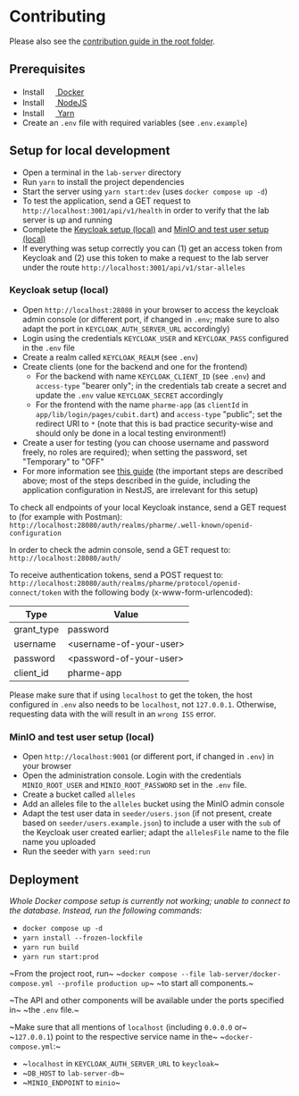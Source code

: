 # Contributing

Please also see the [contribution guide in the root folder](../CONTRIBUTING.md).

## Prerequisites

- Install [<img
  src="https://user-images.githubusercontent.com/58258541/143049489-668aea70-bb2c-420d-b3e8-e0edc42a4e92.png"
  width="16" height="16"> Docker](https://docs.docker.com/get-docker/)
- Install [<img
  src="https://user-images.githubusercontent.com/58258541/143050266-4a2030d1-c319-447d-812b-2ad8a4020d48.png"
  width="16" height="16"> NodeJS](https://nodejs.org)
- Install [<img
  src="https://user-images.githubusercontent.com/58258541/143050227-b374b1f7-e28e-4b90-b7f0-b9112521d3b1.png"
  width="16" height="16"> Yarn](https://yarnpkg.com/)
- Create an `.env` file with required variables (see `.env.example`)

## Setup for local development

- Open a terminal in the `lab-server` directory
- Run `yarn` to install the project dependencies
- Start the server using `yarn start:dev` (uses `docker compose up -d`)
- To test the application, send a GET request to
  `http://localhost:3001/api/v1/health` in order to verify that the lab server
  is up and running
- Complete the [Keycloak setup (local)](#keycloak-setup-local) and
  [MinIO and test user setup (local)](#minio-and-test-user-setup-local)
- If everything was setup correctly you can (1) get an access token from
  Keycloak and (2) use this token to make a request to the lab server under the
  route `http://localhost:3001/api/v1/star-alleles`

### Keycloak setup (local)

- Open `http://localhost:28080` in your browser to access the keycloak admin
  console (or different port, if changed in `.env`; make sure to also adapt the
  port in `KEYCLOAK_AUTH_SERVER_URL` accordingly)
- Login using the credentials `KEYCLOAK_USER` and `KEYCLOAK_PASS`
  configured in the `.env` file
- Create a realm called `KEYCLOAK_REALM` (see `.env`)
- Create clients (one for the backend and one for the frontend)
  - For the backend with name `KEYCLOAK_CLIENT_ID` (see `.env`) and
    `access-type` "bearer only"; in the credentials tab create a secret and
    update the `.env` value `KEYCLOAK_SECRET` accordingly
  - For the frontend with the name `pharme-app` (as `clientId` in
    `app/lib/login/pages/cubit.dart`) and `access-type` "public";
    set the redirect URI to `*` (note that this is bad practice security-wise
    and should only be done in a local testing environment!)
- Create a user for testing (you can choose username and password freely, no
  roles are required); when setting the password, set "Temporary" to "OFF"
- For more information see
  [this guide](https://medium.com/devops-dudes/secure-nestjs-rest-api-with-keycloak-745ef32a2370)
  (the important steps are described above; most of the steps described in
  the guide, including the application configuration in NestJS, are
      irrelevant for this setup)

To check all endpoints of your local Keycloak instance, send a GET request to
(for example with Postman):
`http://localhost:28080/auth/realms/pharme/.well-known/openid-configuration`

In order to check the admin console, send a GET request to:
`http://localhost:28080/auth/`

To receive authentication tokens, send a POST request to:
`http://localhost:28080/auth/realms/pharme/protocol/openid-connect/token` with
the following body (x-www-form-urlencoded):

| Type       | Value                     |
| ---------- | ------------------------- |
| grant_type | password                  |
| username   | \<username-of-your-user\> |
| password   | \<password-of-your-user\> |
| client_id  | pharme-app                |

Please make sure that if using `localhost` to get the token, the host configured
in `.env` also needs to be `localhost`, not `127.0.0.1`. Otherwise, requesting
data with the will result in an `wrong ISS` error.

### MinIO and test user setup (local)

- Open `http://localhost:9001` (or different port, if changed in `.env`) in
  your browser
- Open the administration console. Login with the credentials `MINIO_ROOT_USER`
  and `MINIO_ROOT_PASSWORD` set in the `.env` file.
- Create a bucket called `alleles`
- Add an alleles file to the `alleles` bucket using the MinIO admin console
- Adapt the test user data in `seeder/users.json` (if not present, create based
  on `seeder/users.example.json`) to include a user with the `sub` of the
  Keycloak user created earlier; adapt the `allelesFile` name to the file name
  you uploaded
- Run the seeder with `yarn seed:run`

## Deployment

_Whole Docker compose setup is currently not working; unable to connect to the_
_database. Instead, run the following commands:_

- `docker compose up -d`
- `yarn install --frozen-lockfile`
- `yarn run build`
- `yarn run start:prod`

~From the project root, run~
~`docker compose --file lab-server/docker-compose.yml --profile production up`~
~to start all components.~

~The API and other components will be available under the ports specified in~
~the `.env` file.~

~Make sure that all mentions of `localhost` (including `0.0.0.0` or~
~`127.0.0.1`) point to the respective service name in the~
~`docker-compose.yml`:~

- ~`localhost` in `KEYCLOAK_AUTH_SERVER_URL` to `keycloak`~
- ~`DB_HOST` to `lab-server-db`~
- ~`MINIO_ENDPOINT` to `minio`~
